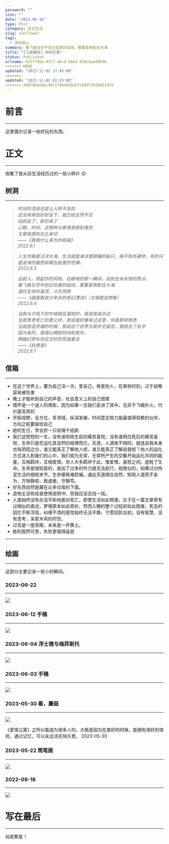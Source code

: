 ```yaml
---
password: ""
icon: ""
date: "2023-06-18"
type: Post
category: 走近生活
slug: sunflower
tags:
  - 流动核心
summary: 看飞鱼在空中划过优美的弧线，看繁星倒影在大海
title: "[三级缓存] 向阳花笺"
status: Published
urlname: 022f7d8a-9372-46cd-bb64-839cbaed8b9b
<<<<<<< HEAD
updated: "2023-11-02 17:45:00"
=======
updated: "2023-11-02 01:43:00"
>>>>>>> d88f054ebbc49c1f96e02b45fc08973b2b02197d
---
```


# 前言

---

这里偶尔记录一些好玩的东西。

# 正文

---

收集了我从前生活经历过的一些小碎片 😊

## 树洞

---

> _时间的流逝总是让人猝不及防  
> 还没来得及好好坐下，就已经全然不见  
> 旧的去了，新的来了  
> 心跳，时间，这两种元素使我感到惶恐  
> 又使我感到无比亲切  
> ——《我用什么来为你祝福》  
> 2022.6.1_

> _人生仿佛是汪洋大海，生活就是海洋里颠簸的船只，摇不到外婆桥，有的只是波涛的震怒和窝在船里的恐惧。  
> 2022.6.3_

> _远航人，扬起你的风帆，在破晓的那一瞬间，找到生命永恒的质点。  
> 看飞鱼在空中划过优美的弧线，看繁星倒影在大海  
> 渴饮生命的溪流，斗志昂扬  
> ——《画面取自少年派的奇幻漂流》（文稿取自想象）  
> 2022.6.4_

> _当我与夕阳下的牛犊相互凝视时，我说我亲历过  
> 当我思考死亡的意义时，我说我好像来过这里，你是那样熟悉  
> 当我放逐灵魂的时候，我说这个世界与我并无留恋，我隐去了名字  
> 因为亲历，我得以拥抱时间和意外，  
> 跨越幻想与现实交织的荒诞童话  
> ——《狂想录》  
> 2022.6.7_

## 信箱

---

- 在这个世界上，要为自己活一次，爱自己，再爱别人，在某些时刻，过于幼稚容易被伤害
- 晚上才能听到自己的声音，社会意义上的自己很累
- 情怀是一个迷人的倩影，因为如果一旦我们走进了其中，无异于飞蛾扑火，代价是高昂的
- 开拓视野，全方位，多领域，纵深发展，时间意志努力是最值得信赖的伙伴，方向之舵要留给自己
- 她的生日，学会折一只玫瑰千纸鹤
- 我们这短短的一生，没有谁知晓生前的痛苦喜悦，没有谁明白死后的痛苦喜悦，生命只是在运化其自然的规律而已，天道，人道故不相同，就连自我本身也有阴阳之分，谁又能真正了解他人呢，谁又能真正了解自我呢？他人的运化方式进入到我们的心中，我们视为无常，无常所产生的交集开始运化共同的能量，互相羁绊，互相爱恨。世人大多羁绊于此，惟爱憎，喜怒之间，虚耗了生命。生命是很轻盈的，施加了过多的外力就无法航行，相类似的，如果过分拘泥生活的细枝末节，生命便再难舒展。通达天道顺应自然，知晓人道而不妄为，万物静观，致虚极，守静笃。
- 好东西自然是藏在众多垃圾的下面。
- 造物主没有给我使用说明书，但我应该去找一找。
- 人类始终没有办法平和地面对死亡，即使生活如此颓唐，庄子在一篇文章曾有过相似的表述，梦境原本如此奇妙，然而入睡的整个过程却如此困难，死去的回忆不断浮现，纠缠不清的感觉始终无法平静，宁愿回到当初，没有智慧，没有思考，呆若木鸡的时空。
- 过去是一座宫殿，未来是一抔黄土。
- 胜利固然可贵，失败更值得品尝

---

## 绘画

---

这部分主要记录一些小的瞬间。

### 2023-06-22

---

![](https://bu.dusays.com/2023/06/22/6493c26f1cdac.jpeg)

### **2023-06-12** 手稿

---

![](https://bu.dusays.com/2023/10/05/651e816f98611.png)

### **2023-06-04** **浮士德与梅菲斯托**

---

![](https://bu.dusays.com/2023/10/05/651e819604b6e.jpg)

### **2023-06-03** **手稿**

---

![](https://bu.dusays.com/2023/10/05/651e81a8c04fb.jpg)

### 2023-05-30 **看，蘑菇**

---

![](https://bu.dusays.com/2023/10/05/651e81845dc1e.jpg)

《爱情公寓》之所以能成为很多人的，大抵是因为在美好的时候，能拥有很好的体验，通过记忆，可以永远活在快乐里。 2023-05-30

### **2023-05-22** **简笔画**

---

![](https://bu.dusays.com/2023/10/05/651e81560f5bd.jpg)

### 2022-08-18

---

![](https://bu.dusays.com/2023/10/05/651e81d1b0e09.png)

# 写在最后

---

灿若繁星！
